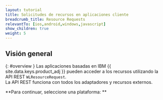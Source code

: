 ```yaml
---
layout: tutorial
title: Solicitudes de recursos en aplicaciones cliente
breadcrumb_title: Resource Requests
relevantTo: [ios,android,windows,javascript]
show_children: true
weight: 5
---
```

<!-- NLS_CHARSET=UTF-8 -->
## Visión general 
{: #overview }
Las aplicaciones basadas en IBM {{ site.data.keys.product_adj }} pueden acceder a los recursos utilizando la API REST `WLResourceRequest`.  
La API REST funciona con todos los adaptadores y recursos externos.

**Para continuar, seleccione una plataforma: **
